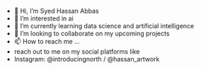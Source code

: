 - 👋 Hi, I’m Syed Hassan Abbas
- 👀 I’m interested in ai
- 🌱 I’m currently learning data science and artificial intelligence
- 💞️ I’m looking to collaborate on my upcoming projects
- 📫 How to reach me ...
- reach out to me on my social platforms like
- Instagram: @introducingnorth / @hassan_artwork

<!---
hassanzaiidii/hassanzaiidii is a ✨ special ✨ repository because its `README.md` (this file) appears on your GitHub profile.
You can click the Preview link to take a look at your changes.
--->
